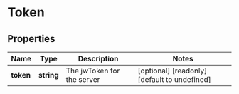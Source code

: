 # Token

## Properties
| Name | Type | Description | Notes |
| ------------ | ------------- | ------------- | ------------- |
| **token** | **string** | The jwToken for the server | [optional] [readonly] [default to undefined] |


